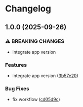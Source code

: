 # Changelog

## 1.0.0 (2025-09-26)


### ⚠ BREAKING CHANGES

* integrate app version

### Features

* integrate app version ([3b57e20](https://github.com/aditydcp/recurlytics/commit/3b57e20dbad4faa201706ab297f5575e0cc5d305))


### Bug Fixes

* fix workflow ([cd05d9c](https://github.com/aditydcp/recurlytics/commit/cd05d9ccbc1908c55ebb439a1aca4446df6ceaab))
